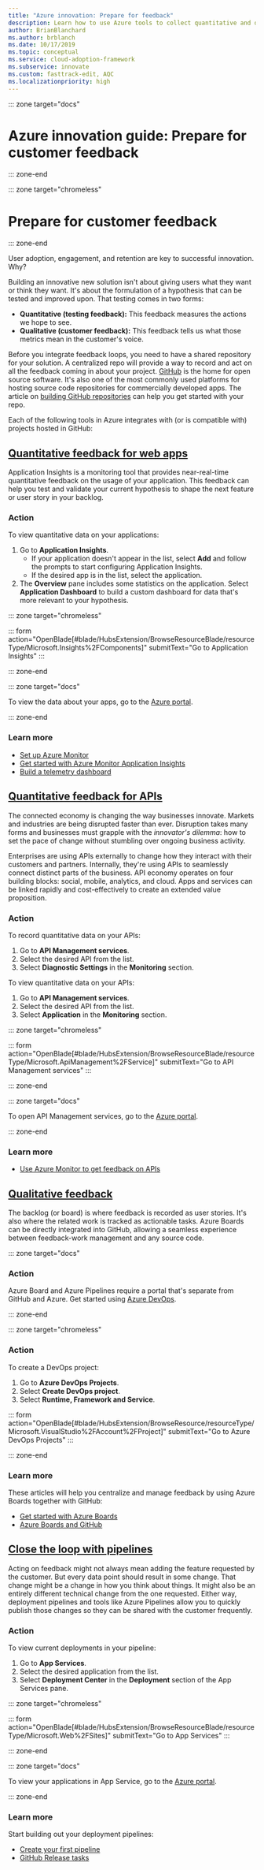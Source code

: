 ```yaml
---
title: "Azure innovation: Prepare for feedback"
description: Learn how to use Azure tools to collect quantitative and qualitative feedback on web apps and APIs hosted in GitHub.
author: BrianBlanchard
ms.author: brblanch
ms.date: 10/17/2019
ms.topic: conceptual
ms.service: cloud-adoption-framework
ms.subservice: innovate
ms.custom: fasttrack-edit, AQC
ms.localizationpriority: high
---
```


::: zone target="docs"

# Azure innovation guide: Prepare for customer feedback

::: zone-end

::: zone target="chromeless"

# Prepare for customer feedback

::: zone-end

User adoption, engagement, and retention are key to successful innovation. Why?

Building an innovative new solution isn't about giving users what they want or think they want. It's about the formulation of a hypothesis that can be tested and improved upon. That testing comes in two forms:

- **Quantitative (testing feedback):** This feedback measures the actions we hope to see.
- **Qualitative (customer feedback):** This feedback tells us what those metrics mean in the customer's voice.

Before you integrate feedback loops, you need to have a shared repository for your solution. A centralized repo will provide a way to record and act on all the feedback coming in about your project. [GitHub](https://github.com) is the home for open source software. It's also one of the most commonly used platforms for hosting source code repositories for commercially developed apps. The article on [building GitHub repositories](https://docs.microsoft.com/azure/devops/pipelines/repos/github?view=azure-devops&tabs=yaml) can help you get started with your repo.

Each of the following tools in Azure integrates with (or is compatible with) projects hosted in GitHub:

## [Quantitative feedback for web apps](#tab/Quantitative-Apps)

Application Insights is a monitoring tool that provides near-real-time quantitative feedback on the usage of your application. This feedback can help you test and validate your current hypothesis to shape the next feature or user story in your backlog.

### Action

To view quantitative data on your applications:

1. Go to **Application Insights**.
   - If your application doesn't appear in the list, select **Add** and follow the prompts to start configuring Application Insights.
   - If the desired app is in the list, select the application.
1. The **Overview** pane includes some statistics on the application. Select **Application Dashboard** to build a custom dashboard for data that's more relevant to your hypothesis.

::: zone target="chromeless"

<!-- markdownlint-disable DOCSMD001 -->

::: form action="OpenBlade[#blade/HubsExtension/BrowseResourceBlade/resourceType/Microsoft.Insights%2FComponents]" submitText="Go to Application Insights" :::

<!-- markdownlint-enable DOCSMD001 -->

::: zone-end

::: zone target="docs"

To view the data about your apps, go to the [Azure portal](https://ms.portal.azure.com/#blade/HubsExtension/BrowseResourceBlade/resourceType/Microsoft.Insights%2FComponents).

::: zone-end

### Learn more

- [Set up Azure Monitor](https://docs.microsoft.com/azure/azure-monitor/learn/quick-monitor-portal)
- [Get started with Azure Monitor Application Insights](https://docs.microsoft.com/azure/azure-monitor/learn/tutorial-users)
- [Build a telemetry dashboard](https://docs.microsoft.com/azure/azure-monitor/learn/tutorial-app-dashboards)

## [Quantitative feedback for APIs](#tab/Quantitative-APIs)

The connected economy is changing the way businesses innovate. Markets and industries are being disrupted faster than ever. Disruption takes many forms and businesses must grapple with the _innovator's dilemma_: how to set the pace of change without stumbling over ongoing business activity.

Enterprises are using APIs externally to change how they interact with their customers and partners. Internally, they're using APIs to seamlessly connect distinct parts of the business. API economy operates on four building blocks: social, mobile, analytics, and cloud. Apps and services can be linked rapidly and cost-effectively to create an extended value proposition.

<!-- markdownlint-disable MD024 -->

### Action

To record quantitative data on your APIs:

1. Go to **API Management services**.
2. Select the desired API from the list.
3. Select **Diagnostic Settings** in the **Monitoring** section.

To view quantitative data on your APIs:

1. Go to **API Management services**.
2. Select the desired API from the list.
3. Select **Application** in the **Monitoring** section.

::: zone target="chromeless"

<!-- markdownlint-disable DOCSMD001 -->

::: form action="OpenBlade[#blade/HubsExtension/BrowseResourceBlade/resourceType/Microsoft.ApiManagement%2FService]" submitText="Go to API Management services" :::

<!-- markdownlint-enable DOCSMD001 -->

::: zone-end

::: zone target="docs"

To open API Management services, go to the [Azure portal](https://ms.portal.azure.com/#blade/HubsExtension/BrowseResourceBlade/resourceType/Microsoft.ApiManagement%2FService).

::: zone-end

### Learn more

- [Use Azure Monitor to get feedback on APIs](https://docs.microsoft.com/azure/api-management/api-management-howto-use-azure-monitor)

## [Qualitative feedback](#tab/Qualitative)

The backlog (or board) is where feedback is recorded as user stories. It's also where the related work is tracked as actionable tasks. Azure Boards can be directly integrated into GitHub, allowing a seamless experience between feedback-work management and any source code.

::: zone target="docs"

### Action

Azure Board and Azure Pipelines require a portal that's separate from GitHub and Azure. Get started using [Azure DevOps](https://dev.azure.com).

::: zone-end

::: zone target="chromeless"

<!-- markdownlint-disable DOCSMD001 -->

### Action

To create a DevOps project:

1. Go to **Azure DevOps Projects**.
2. Select **Create DevOps project**.
3. Select **Runtime, Framework and Service**.

::: form action="OpenBlade[#blade/HubsExtension/BrowseResource/resourceType/Microsoft.VisualStudio%2FAccount%2FProject]" submitText="Go to Azure DevOps Projects" :::

<!-- markdownlint-enable DOCSMD001 -->

::: zone-end

### Learn more

These articles will help you centralize and manage feedback by using Azure Boards together with GitHub:

- [Get started with Azure Boards](https://docs.microsoft.com/azure/devops/boards/get-started/?view=azure-devops)
- [Azure Boards and GitHub](https://docs.microsoft.com/azure/devops/boards/github?view=azure-devops)

## [Close the loop with pipelines](#tab/pipelines)

Acting on feedback might not always mean adding the feature requested by the customer. But every data point should result in some change. That change might be a change in how you think about things. It might also be an entirely different technical change from the one requested. Either way, deployment pipelines and tools like Azure Pipelines allow you to quickly publish those changes so they can be shared with the customer frequently.

### Action

To view current deployments in your pipeline:

1. Go to **App Services**.
2. Select the desired application from the list.
3. Select **Deployment Center** in the **Deployment** section of the App Services pane.

::: zone target="chromeless"

<!-- markdownlint-disable DOCSMD001 -->

::: form action="OpenBlade[#blade/HubsExtension/BrowseResourceBlade/resourceType/Microsoft.Web%2FSites]" submitText="Go to App Services" :::

<!-- markdownlint-enable DOCSMD001 -->

::: zone-end

::: zone target="docs"

To view your applications in App Service, go to the [Azure portal](https://ms.portal.azure.com/#blade/HubsExtension/BrowseResourceBlade/resourceType/Microsoft.Web%2FSites).

::: zone-end

### Learn more

Start building out your deployment pipelines:

- [Create your first pipeline](https://docs.microsoft.com/azure/devops/pipelines/create-first-pipeline?view=azure-devops&tabs=tfs-2018-2)
- [GitHub Release tasks](https://docs.microsoft.com/azure/devops/pipelines/tasks/utility/github-release?view=azure-devops)
